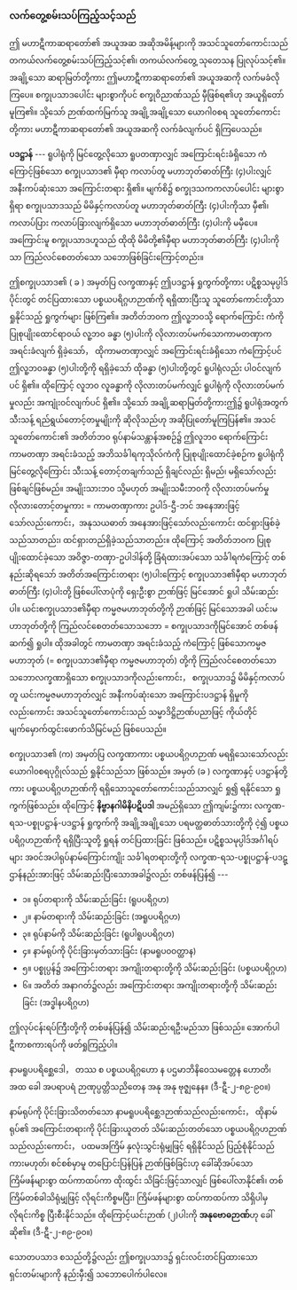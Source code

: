 ### လက်တွေ့စမ်းသပ်ကြည့်သင့်သည်

ဤ မဟာဋီကာဆရာတော်၏ အယူအဆ အဆိုအမိန့်များကို အသင်သူတော်ကောင်းသည် တကယ်လက်တွေ့စမ်းသပ်ကြည့်သင့်၏၊ တကယ်လက်တွေ့ သုတေသန ပြုလုပ်သင့်၏။ 
အချို့သော ဆရာမြတ်တို့ကား ဤမဟာဋီကာဆရာတော်၏ အယူအဆကို လက်မခံလိုကြပေ။ 
စက္ခုပသာဒပေါင်း များစွာကိုပင် စက္ခုဝိညာဏ်သည် မှီဖြစ်ရ၏ဟု အယူရှိတော်မူကြ၏။ 
သို့သော် ဉာဏ်ထက်မြက်သူ အချို့အချို့သော ယောဂါ၀စရ သူတော်ကောင်းတို့ကား မဟာဋီကာဆရာတော်၏ အယူအဆကို လက်ခံလျက်ပင် ရှိကြပေသည်။

**ပဒဋ္ဌာန်** ---  ရူပါရုံကို မြင်တွေ့လိုသော ရူပတဏှာလျှင် အကြောင်းရင်းခံရှိသော ကံကြောင့်ဖြစ်သော စက္ခုပသာဒ၏ မှီရာ ကလာပ်တူ မဟာဘုတ်ဓာတ်ကြီး (၄)ပါးလျှင် အနီးကပ်ဆုံးသော အကြောင်းတရား ရှိ၏။ 
မျက်စိ၌ စက္ခုဒသကကလာပ်ပေါင်း များစွာရှိရာ စက္ခုပသာဒသည် မိမိနှင့်ကလာပ်တူ မဟာဘုတ်ဓာတ်ကြီး (၄)ပါးကိုသာ မှီ၏၊ ကလာပ်ပြား ကလာပ်ခြားလျက်ရှိသော မဟာဘုတ်ဓာတ်ကြီး (၄)ပါးကို မမှီပေ။ 
အကြောင်းမူ စက္ခုပသာဒဟူသည် ထိုထို မိမိတို့၏မှီရာ မဟာဘုတ်ဓာတ်ကြီး (၄)ပါးကိုသာ ကြည်လင်စေတတ်သော သဘောဖြစ်ခြင်းကြောင့်တည်း။

ဤစက္ခုပသာဒ၏ ( ခ ) အမှတ်ပြ လက္ခဏာနှင့် ဤပဒဋ္ဌာန် ရှုကွက်တို့ကား ပဋိစ္စသမုပ္ပါဒ်ပိုင်းတွင် တင်ပြထားသော ပစ္စယပရိဂ္ဂဟဉာဏ်ကို ရရှိထားပြီးသူ သူတော်ကောင်းတို့သာ ရှုနိုင်သည့် ရှုကွက်များ ဖြစ်ကြ၏။ 
အတိတ်ဘ၀က ဤလူ့ဘ၀သို့ ရောက်ကြောင်း ကံကို ပြုစုပျိုးထောင်ရာဝယ် လူ့ဘ၀ ခန္ဓာ (၅)ပါးကို လိုလားတပ်မက်သောကာမတဏှာက အရင်းခံလျက် ရှိခဲ့သော်， ထိုကာမတဏှာလျှင် အကြောင်းရင်းခံရှိသော ကံကြောင့်ပင် ဤလူ့ဘ၀ခန္ဓာ (၅)ပါးတို့ကို ရရှိခဲ့သော် ထိုခန္ဓာ (၅)ပါးတို့တွင် ရူပါရုံလည်း ပါဝင်လျက်ပင် ရှိ၏။ 
ထိုကြောင့် လူဘ၀ လူခန္ဓာကို လိုလားတပ်မက်လျှင် ရူပါရုံကို လိုလားတပ်မက်မှုလည်း အကျုံးဝင်လျက်ပင် ရှိ၏။ 
သို့သော် အချို့ဆရာမြတ်တို့ကားဤ၌ ရူပါရုံအတွက် သီးသန့် ရည်ရွယ်တောင့်တမှုမျိုးကို ဆိုလိုသည်ဟု အဆိုပြုတော်မူကြပြန်၏။ 
အသင်သူတော်ကောင်း၏ အတိတ်ဘ၀ ရုပ်နာမ်သန္တာန်အစဉ်၌ ဤလူဘ၀ ရောက်ကြောင်း ကာမတဏှာ အရင်းခံသည့် အဘိသင်္ခါရကုသိုလ်ကံကို ပြုစုပျိုးထောင်ခဲ့စဉ်က ရူပါရုံကို မြင်တွေ့လိုကြောင်း သီးသန့် တောင့်တချက်သည် ရှိချင်လည်း ရှိမည်၊ မရှိသော်လည်း ဖြစ်ချင်ဖြစ်မည်။ 
အမျိုးသားဘ၀ သို့မဟုတ် အမျိုးသမီးဘ၀ကို လိုလားတပ်မက်မှု လိုလားတောင့်တမှုကား = ကာမတဏှာကား ဥပါဒ်-ဌီ-ဘင် အနေအားဖြင့်သော်လည်းကောင်း，အနုသယဓာတ် အနေအားဖြင့်သော်လည်းကောင်း ထင်ရှားဖြစ်ခဲ့သည်သာတည်း၊ ထင်ရှားတည်ရှိခဲ့သည်သာတည်း။ 
ထိုကြောင့် အတိတ်ဘ၀က ပြုစုပျိုးထောင်ခဲ့သော အဝိဇ္ဇာ-တဏှာ-ဥပါဒါန်တို့ ခြံရံထားအပ်သော သင်္ခါရကံကြောင့် တစ်နည်းဆိုရသော် အတိတ်အကြောင်းတရား (၅)ပါးကြောင့် စက္ခုပသာဒ၏မှီရာ မဟာဘုတ်ဓာတ်ကြီး (၄)ပါးတို့ ဖြစ်ပေါ်လာပုံကို ရှေးဦးစွာ ဉာဏ်ဖြင့် မြင်အောင် ရှုပါ သိမ်းဆည်းပါ။ 
ယင်းစက္ခုပသာဒ၏မှီရာ ကမ္မဇမဟာဘုတ်တို့ကို ဉာဏ်ဖြင့် မြင်သောအခါ ယင်းမဟာဘုတ်တို့ကို ကြည်လင်စေတတ်သောသဘော = စက္ခုပသာဒကိုမြင်အောင် တစ်ဖန်ဆက်၍ ရှုပါ။ 
ထိုအခါတွင် ကာမတဏှာ အရင်းခံသည့် ကံကြောင့် ဖြစ်သောကမ္မဇမဟာဘုတ် (= စက္ခုပသာဒ၏မှီရာ ကမ္မဇမဟာဘုတ်) တို့ကို ကြည်လင်စေတတ်သော သဘောလက္ခဏာရှိသော စက္ခုပသာဒကိုလည်းကောင်း， စက္ခုပသာဒ၌ မိမိနှင့်ကလာပ်တူ ယင်းကမ္မဇမဟာဘုတ်လျှင် အနီးကပ်ဆုံးသော အကြောင်းပဒဋ္ဌာန် ရှိမှုကိုလည်းကောင်း အသင်သူတော်ကောင်းသည် သမ္မာဒိဋ္ဌိဉာဏ်ပညာဖြင့် ကိုယ်တိုင်မျက်မှောက်ထွင်းဖောက်သိမြင်မည် ဖြစ်ပေသည်။

စက္ခုပသာဒ၏ (က) အမှတ်ပြ လက္ခဏာကား ပစ္စယပရိဂ္ဂဟဉာဏ် မရရှိသေးသော်လည်း ယောဂါ၀စရပုဂ္ဂိုလ်သည် ရှုနိုင်သည်သာ ဖြစ်သည်။ 
အမှတ် (ခ ) လက္ခဏာနှင့် ပဒဋ္ဌာန်တို့ကား ပစ္စယပရိဂ္ဂဟဉာဏ်ကို ရရှိသောသူတော်ကောင်းသည်သာလျှင် ရှု၍ ရနိုင်သော ရှုကွက်ဖြစ်သည်။ ထိုကြောင့် **နိဗ္ဗာနဂါမိနိပဋိပဒါ** အမည်ရှိသော ဤကျမ်း၌ကား လက္ခဏ-ရသ-ပစ္စုပဋ္ဌာန်-ပဒဋ္ဌာန် ရှုကွက်ကို အချို့အချို့သော ပရမတ္ထဓာတ်သားတို့ကို ငဲ့၍ ပစ္စယပရိဂ္ဂဟဉာဏ်ကို ရရှိပြီးသူတို့ ရှုရန် တင်ပြထားခြင်း ဖြစ်သည်။ 
ပဋိစ္စသမုပ္ပါဒ်အင်္ဂါရပ်များ အဝင်အပါရုပ်နာမ်ကြောင်းကျိုး သင်္ခါရတရားတို့ကို လက္ခဏ-ရသ-ပစ္စုပဋ္ဌာန်-ပဒဋ္ဌာန်နည်းအားဖြင့် သိမ်းဆည်းပြီးသောအခါ၌လည်း တစ်ဖန်ပြန်၍ ---

- ၁။ ရုပ်တရားကို သိမ်းဆည်းခြင်း (ရူပပရိဂ္ဂဟ)
- ၂။ နာမ်တရားကို သိမ်းဆည်းခြင်း (အရူပပရိဂ္ဂဟ)
- ၃။ ရုပ်နာမ်ကို သိမ်းဆည်းခြင်း (ရူပါရူပပရိဂ္ဂဟ)
- ၄။ နာမ်ရုပ်ကို ပိုင်းခြားမှတ်သားခြင်း (နာမရူပ၀ဝတ္ထာန)
- ၅။ ပစ္စုပ္ပန်၌ အကြောင်းတရား အကျိုးတရားတို့ကို သိမ်းဆည်းခြင်း (ပစ္စယပရိဂ္ဂဟ)
- ၆။ အတိတ် အနာဂတ်၌လည်း အကြောင်းတရား အကျိုးတရားတို့ကို သိမ်းဆည်းခြင်း (အဒ္ဓါနပရိဂ္ဂဟ)

ဤလုပ်ငန်းရပ်ကြီးတို့ကို တစ်ဖန်ပြန်၍ သိမ်းဆည်းရဦးမည်သာ ဖြစ်သည်။ 
အောက်ပါ ဋီကာစကားရပ်ကို ဖတ်ရှုကြည့်ပါ။

နာမရူပပရိစ္ဆေဒေါ， တဿ စ ပစ္စယပရိဂ္ဂဟော န ပဌမာဘိနိဝေသမတ္တေန ဟောတိ၊ အထ ခေါ အပရာပရံ ဉာဏုပ္ပတ္တိသညိတေန အနု အနု ဗုဇ္ဈနေန။ (ဒီ-ဋီ-၂-၈၉-၉၀။)

နာမ်ရုပ်ကို ပိုင်းခြားသိတတ်သော နာမရူပပရိစ္ဆေဒဉာဏ်သည်လည်းကောင်း， ထိုနာမ်ရုပ်၏ အကြောင်းတရားကို ပိုင်းခြားယူတတ် သိမ်းဆည်းတတ်သော ပစ္စယပရိဂ္ဂဟဉာဏ်သည်လည်းကောင်း， ပထမအကြိမ် နှလုံးသွင်းရုံမျှဖြင့် ရရှိနိုင်သည် ပြည့်စုံနိုင်သည်ကားမဟုတ်၊ စင်စစ်မှာမူ တပြောင်းပြန်ပြန် ဉာဏ်ဖြစ်ခြင်းဟု ခေါ်ဆိုအပ်သော ကြိမ်ဖန်များစွာ ထပ်ကာထပ်ကာ ထိုးထွင်း သိခြင်းဖြင့်သာလျှင် ဖြစ်ပေါ်လာနိုင်၏၊ တစ်ကြိမ်တစ်ခါသိရုံမျှဖြင့် လိုရင်းကိစ္စမပြီး၊ ကြိမ်ဖန်များစွာ ထပ်ကာထပ်ကာ သိရှိပါမှ လိုရင်းကိစ္စ ပြီးစီးနိုင်သည်။
 ထိုကြောင့်ယင်းဉာဏ် (၂)ပါးကို **အနုဗောဓဉာဏ်**ဟု ခေါ်ဆို၏။ (ဒီ-ဋီ-၂-၈၉-၉၀။)

သောတပသာဒ စသည်တို့၌လည်း ဤစက္ခုပသာဒ၌ ရှင်းလင်းတင်ပြထားသော ရှင်းတမ်းများကို နည်းမှီး၍ သဘောပေါက်ပါလေ။
